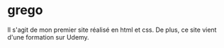 # grego
Il s'agit de mon premier site réalisé en html et css. De plus, ce site vient d'une formation sur Udemy.

